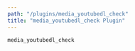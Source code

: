```yaml
---
path: "/plugins/media_youtubedl_check"
title: "media_youtubedl_check Plugin"
---
```

`media_youtubedl_check`
